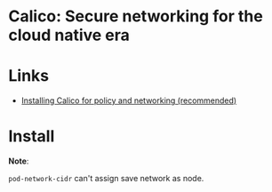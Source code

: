 # Calico: Secure networking for the cloud native era

# Links

* [Installing Calico for policy and networking (recommended)](https://docs.projectcalico.org/v3.8/getting-started/kubernetes/installation/calico)

# Install

**Note**: 

`pod-network-cidr` can't assign save network as node.



